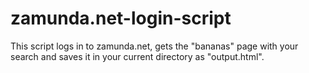# zamunda.net-login-script
This script logs in to zamunda.net, gets the "bananas" page with your search and saves it in your current directory as "output.html".
